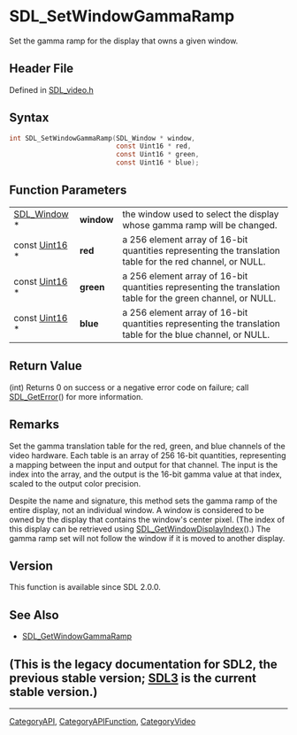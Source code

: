 # SDL_SetWindowGammaRamp

Set the gamma ramp for the display that owns a given window.

## Header File

Defined in [SDL_video.h](https://github.com/libsdl-org/SDL/blob/SDL2/include/SDL_video.h)

## Syntax

```c
int SDL_SetWindowGammaRamp(SDL_Window * window,
                           const Uint16 * red,
                           const Uint16 * green,
                           const Uint16 * blue);
```

## Function Parameters

|                            |            |                                                                                                             |
| -------------------------- | ---------- | ----------------------------------------------------------------------------------------------------------- |
| [SDL_Window](SDL_Window) * | **window** | the window used to select the display whose gamma ramp will be changed.                                     |
| const [Uint16](Uint16) *   | **red**    | a 256 element array of 16-bit quantities representing the translation table for the red channel, or NULL.   |
| const [Uint16](Uint16) *   | **green**  | a 256 element array of 16-bit quantities representing the translation table for the green channel, or NULL. |
| const [Uint16](Uint16) *   | **blue**   | a 256 element array of 16-bit quantities representing the translation table for the blue channel, or NULL.  |

## Return Value

(int) Returns 0 on success or a negative error code on failure; call
[SDL_GetError](SDL_GetError)() for more information.

## Remarks

Set the gamma translation table for the red, green, and blue channels of
the video hardware. Each table is an array of 256 16-bit quantities,
representing a mapping between the input and output for that channel. The
input is the index into the array, and the output is the 16-bit gamma value
at that index, scaled to the output color precision.

Despite the name and signature, this method sets the gamma ramp of the
entire display, not an individual window. A window is considered to be
owned by the display that contains the window's center pixel. (The index of
this display can be retrieved using
[SDL_GetWindowDisplayIndex](SDL_GetWindowDisplayIndex)().) The gamma ramp
set will not follow the window if it is moved to another display.

## Version

This function is available since SDL 2.0.0.

## See Also

- [SDL_GetWindowGammaRamp](SDL_GetWindowGammaRamp)


## (This is the legacy documentation for SDL2, the previous stable version; [SDL3](https://wiki.libsdl.org/SDL3/) is the current stable version.)



----
[CategoryAPI](CategoryAPI), [CategoryAPIFunction](CategoryAPIFunction), [CategoryVideo](CategoryVideo)

